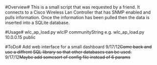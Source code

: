 #Overview#
This is a small script that was requested by a friend. It connects to a Cisco Wireless Lan Controller that has SNMP enabled and pulls information. Once the information has been pulled then the data is inserted into a SQLite database.

#Usage#
     wlc_ap_load.py wlcIP communityString
e.g. wlc_ap_load.py 10.0.0.15 public

#ToDo#
Add web interface for a small dashboard
9/17/12~~Come back and use a diffrent SQL library so that other databases can be used.~~
9/17/12~~Maybe add somesort of config file instead of 6 params~~